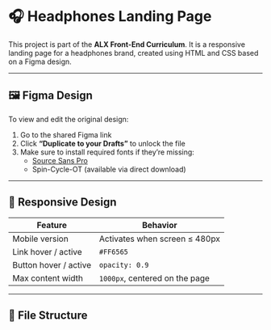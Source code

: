 # 🎧 Headphones Landing Page

This project is part of the **ALX Front-End Curriculum**. It is a responsive landing page for a headphones brand, created using HTML and CSS based on a Figma design.

---

## 🖼️ Figma Design

To view and edit the original design:

1. Go to the shared Figma link
2. Click **“Duplicate to your Drafts”** to unlock the file
3. Make sure to install required fonts if they’re missing:
   - [Source Sans Pro](https://fonts.google.com/specimen/Source+Sans+Pro)
   - Spin-Cycle-OT (available via direct download)

---

## 📱 Responsive Design

| Feature                          | Behavior                              |
|----------------------------------|----------------------------------------|
| Mobile version                   | Activates when screen ≤ 480px         |
| Link hover / active              | `#FF6565`                              |
| Button hover / active            | `opacity: 0.9`                         |
| Max content width                | `1000px`, centered on the page        |

---

## 📁 File Structure

